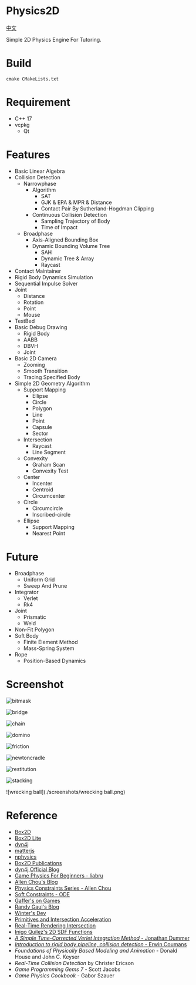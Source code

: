 # Physics2D
[中文](README_zh_CN.md)

Simple 2D Physics Engine For Tutoring.

# Build

```
cmake CMakeLists.txt
```

# Requirement
- C++ 17
- vcpkg
  - Qt

# Features
- Basic Linear Algebra
- Collision Detection
  - Narrowphase
    - Algorithm
      - SAT
      - GJK & EPA & MPR & Distance
      - Contact Pair By Sutherland-Hogdman Clipping
    - Continuous Collision Detection
      - Sampling Trajectory of Body
      - Time of Impact
  - Broadphase
    - Axis-Aligned Bounding Box
    - Dynamic Bounding Volume Tree
      - SAH
      - Dynamic Tree & Array
      - Raycast
- Contact Maintainer
- Rigid Body Dynamics Simulation
- Sequential Impulse Solver
- Joint
  - Distance
  - Rotation
  - Point
  - Mouse
- TestBed
- Basic Debug Drawing
  - Rigid Body
  - AABB
  - DBVH
  - Joint
- Basic 2D Camera
  - Zooming
  - Smooth Transition
  - Tracing Specified Body
- Simple 2D Geometry Algorithm
  - Support Mapping
      - Ellipse
      - Circle
      - Polygon
      - Line
      - Point
      - Capsule
      - Sector
  - Intersection
    - Raycast
    - Line Segment
  - Convexity
    - Graham Scan
    - Convexity Test
  - Center
    - Incenter
    - Centroid
    - Circumcenter
  - Circle
    - Circumcircle
    - Inscribed-circle
  - Ellipse
    - Support Mapping
    - Nearest Point

# Future
- Broadphase
  - Uniform Grid
  - Sweep And Prune
- Integrator
  - Verlet
  - Rk4
- Joint
  - Prismatic
  - Weld
- Non-Fit Polygon
- Soft Body
  - Finite Element Method
  - Mass-Spring System
- Rope
  - Position-Based Dynamics

# Screenshot

![bitmask](./screenshots/bitmask.png)

![bridge](./screenshots/bridge.png)

![chain](./screenshots/chain.png)

![domino](./screenshots/domino.png)

![friction](./screenshots/friction.png)

![newtoncradle](./screenshots/newtoncradle.png)

![restitution](./screenshots/restitution.png)

![stacking](./screenshots/stacking.png)

![wrecking ball](./screenshots/wrecking ball.png)

# Reference
- [Box2D](https://github.com/erincatto/box2d)
- [Box2D Lite](https://github.com/erincatto/box2d-lite)
- [dyn4j](https://github.com/dyn4j/dyn4j)
- [matterjs](https://github.com/liabru/matter-js)
- [nphysics](https://github.com/dimforge/nphysics)
- [Box2D Publications](https://box2d.org/publications/)
- [dyn4j Official Blog](https://dyn4j.org/blog/)
- [Game Physics For Beginners - liabru](https://brm.io/game-physics-for-beginners/)
- [Allen Chou's Blog](http://allenchou.net/game-physics-series/)
- [Physics Constraints Series - Allen Chou](https://www.youtube.com/c/MingLunChou/videos)
- [Soft Constraints - ODE](https://ode.org/ode-latest-userguide.html#sec_3_8_0)
- [Gaffer's on Games](https://gafferongames.com/#posts)
- [Randy Gaul's Blog](http://www.randygaul.net/)
- [Winter's Dev](https://blog.winter.dev/)
- [Primitives and Intersection Acceleration](https://www.pbr-book.org/3ed-2018/Primitives_and_Intersection_Acceleration/Bounding_Volume_Hierarchies)
- [Real-Time Rendering Intersection](http://www.realtimerendering.com/intersections.html)
- [Inigo Quilez's 2D SDF Functions](https://www.iquilezles.org/www/articles/distfunctions2d/distfunctions2d.htm)
- [*A Simple Time-Corrected Verlet Integration Method* - Jonathan Dummer](https://archive.gamedev.net/archive/reference/programming/features/verlet/)
- [*Introduction to rigid body pipeline, collision detection* - Erwin Coumans](https://docs.google.com/presentation/d/1wGUJ4neOhw5i4pQRfSGtZPE3CIm7MfmqfTp5aJKuFYM/edit#slide=id.g644a5aa5f_1_116)
- *Foundations of Physically Based Modeling and Animation* - Donald House and John C. Keyser
- *Real-Time Collision Detection* by Christer Ericson
- *Game Programming Gems 7* - Scott Jacobs
- *Game Physics Cookbook* - Gabor Szauer
